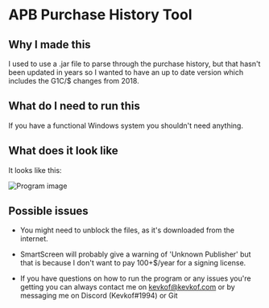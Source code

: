 # APB Purchase History Tool

## Why I made this

I used to use a .jar file to parse through the purchase history, but that hasn't been updated in years so I wanted to have an up to date version which includes the G1C/$ changes from 2018.

## What do I need to run this

If you have a functional Windows system you shouldn't need anything.

## What does it look like

It looks like this:

![Program image](https://i.imgur.com/9Rch4iy.png)

## Possible issues

- You might need to unblock the files, as it's downloaded from the internet.
- SmartScreen will probably give a warning of 'Unknown Publisher' but that is because I don't want to pay 100+$/year for a signing license.

- If you have questions on how to run the program or any issues you're getting you can always contact me on [kevkof@kevkof.com](mailto:kevkof@kevkof.com) or by messaging me on Discord (Kevkof#1994) or Git

